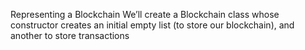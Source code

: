 Representing a Blockchain
We’ll create a Blockchain class whose constructor creates an initial empty list (to store our blockchain), and another to store transactions